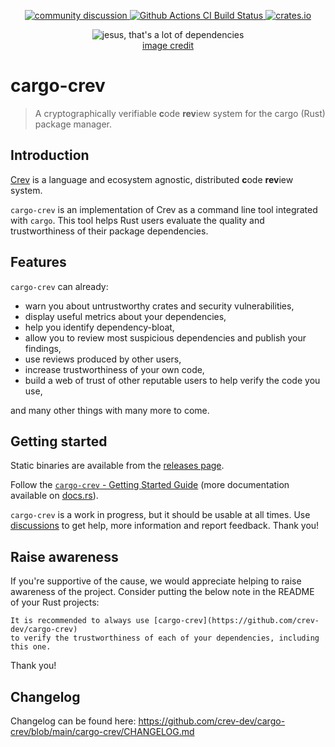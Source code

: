 <p align="center">
  <a href="https://github.com/crev-dev/cargo-crev/discussions">
    <img src="https://img.shields.io/badge/commmunity-discussion-blue?style=flat-square" alt="community discussion">
  </a>
  <a href="https://github.com/crev-dev/cargo-crev/actions/workflows/ci.yml">
      <img src="https://github.com/crev-dev/cargo-crev/workflows/ci/badge.svg" alt="Github Actions CI Build Status">
  </a>
  <a href="https://crates.io/crates/cargo-crev">
      <img src="https://img.shields.io/crates/v/cargo-crev.svg?style=flat-square" alt="crates.io">
  </a>
  <br>
  
</p>


<p align="center">
  <img src="https://i.imgflip.com/5b8fqd.jpg" alt="jesus, that's a lot of dependencies" />
  <br/>
  <a href="https://jakelikesonions.com/post/158707858999/the-future-more-of-the-present">image credit</a>
</p>


# cargo-crev

> A cryptographically verifiable **c**ode **rev**iew system for the cargo (Rust)
> package manager.

## Introduction

[Crev](https://github.com/crev-dev/crev/) is a language and ecosystem agnostic,
distributed **c**ode **rev**iew system.

`cargo-crev` is an implementation of Crev as a command line tool integrated with
`cargo`. This tool helps Rust users evaluate the quality and trustworthiness of
their package dependencies.

## Features

`cargo-crev` can already:

- warn you about untrustworthy crates and security vulnerabilities,
- display useful metrics about your dependencies,
- help you identify dependency-bloat,
- allow you to review most suspicious dependencies and publish your findings,
- use reviews produced by other users,
- increase trustworthiness of your own code,
- build a web of trust of other reputable users to help verify the code you use,

and many other things with many more to come.

## Getting started

Static binaries are available from the [releases
page](https://github.com/crev-dev/cargo-crev/releases).

Follow the [`cargo-crev` - Getting Started
Guide](https://github.com/crev-dev/cargo-crev/blob/main/cargo-crev/src/doc/getting_started.md)
(more documentation available on [docs.rs](https://docs.rs/cargo-crev)).

`cargo-crev` is a work in progress, but it should be usable at all times.
Use [discussions](https://github.com/crev-dev/cargo-crev/discussions)
to get help, more information and report feedback. Thank you\!

## Raise awareness

If you're supportive of the cause, we would appreciate helping to raise
awareness of the project. Consider putting the below note in the README of your
Rust
    projects:

    It is recommended to always use [cargo-crev](https://github.com/crev-dev/cargo-crev)
    to verify the trustworthiness of each of your dependencies, including this one.

Thank you\!

## Changelog

Changelog can be found here:
<https://github.com/crev-dev/cargo-crev/blob/main/cargo-crev/CHANGELOG.md>
